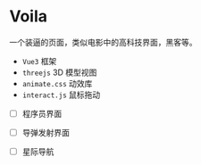 # Voila

一个装逼的页面，类似电影中的高科技界面，黑客等。


- `Vue3` 框架
- `threejs` 3D 模型视图
- `animate.css` 动效库
- `interact.js` 鼠标拖动

- [ ] 程序员界面
- [ ] 导弹发射界面
- [ ] 星际导航


